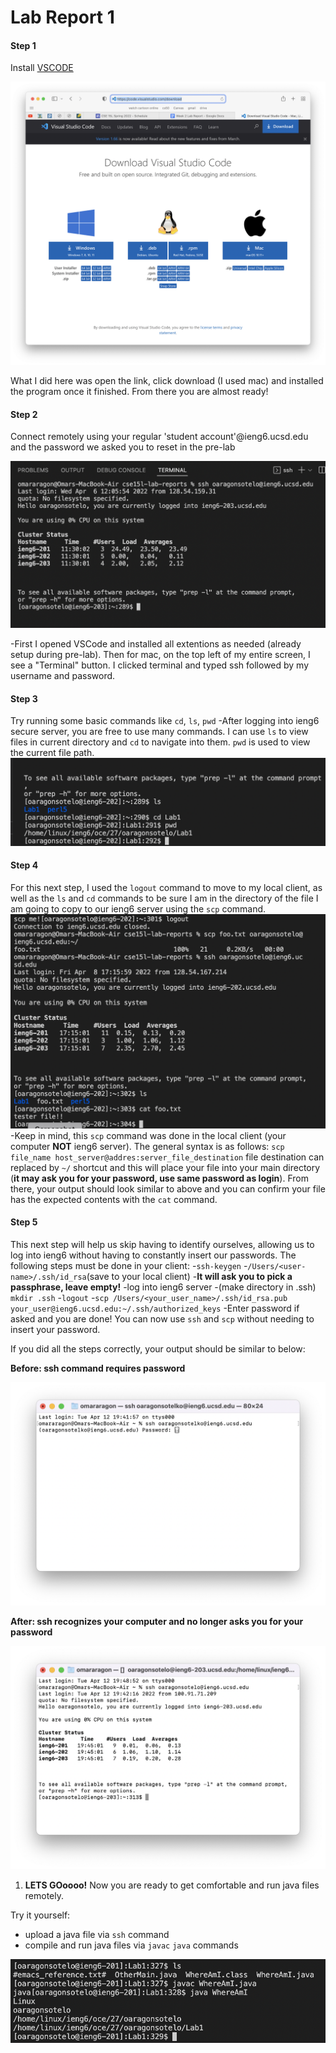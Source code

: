 # Lab Report 1

#### Step 1
Install [VSCODE](https://code.visualstudio.com/download)

![1. ](imgs/1.png) 

What I did here was open the link, click download (I used mac) and installed the program once it finished. From there you are almost ready!


#### Step 2
Connect remotely using your regular 'student account'@ieng6.ucsd.edu and the password we asked you to reset in the pre-lab

![2. ](imgs/2.png)

-First I opened VSCode and installed all extentions as needed (already setup during pre-lab). Then for mac, on the top left of my entire screen, I see a "Terminal" button. I clicked terminal and typed ssh followed by my username and password.


#### Step 3
Try running some basic commands like `cd`, `ls`, `pwd`
-After logging into ieng6 secure server, you are free to use many commands. I can use `ls` to view files in current directory and `cd` to navigate into them. `pwd` is used to view the current file path. 
![3. ](/imgs/3.png)


#### Step 4
For this next step, I used the `logout` command to move to my local client, as well as the `ls` and `cd` commands to be sure I am in the directory of the file I am going to copy to our ieng6 server using the `scp` command.
![4. ](/imgs/4.png)
-Keep in mind, this `scp` command was done in the local client (your computer **NOT** ieng6 server). The general syntax is as follows: `scp file_name host_server@addres:server_file_destination`
file destination can replaced by  `~/` shortcut and this will place your file into your main directory (**it may ask you for your password, use same password as login**). From there, your output should look similar to above and you can confirm your file has the expected contents with the `cat` command.


#### Step 5
This next step will help us skip having to identify ourselves, allowing us to log into ieng6 without having to constantly insert our passwords. The following steps must be done in your client:
   -`ssh-keygen`
   -`/Users/<user-name>/.ssh/id_rsa`(save to your local client)
   -**It will ask you to pick a passphrase, leave empty!**
   -log into ieng6 server
   -(make directory in .ssh) `mkdir .ssh`
   -`logout`
   -`scp /Users/<your_user_name>/.ssh/id_rsa.pub your_user@ieng6.ucsd.edu:~/.ssh/authorized_keys`
   -Enter password if asked and you are done! You can now use `ssh` and `scp` without needing to insert your password. 

   If you did all the steps correctly, your output should be similar to below:

**Before: ssh command requires password**

![5a.](imgs/5a.png)

**After: ssh recognizes your computer and no longer asks you for your password**

![5b.](imgs/5b.png)


1. **LETS GOoooo!** Now you are ready to get comfortable and run java files remotely. 

Try it yourself:
* upload a java file via `ssh` command
* compile and run java files via `javac` `java` commands

![6. ](/imgs/6.png)

